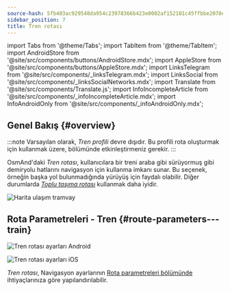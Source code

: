 ```yaml
---
source-hash: 5fb403ac929548da954c23978366b423e0002af152181c45ffbbe2070e386dcc
sidebar_position: 7
title: Tren rotası
---
```

import Tabs from '@theme/Tabs';
import TabItem from '@theme/TabItem';
import AndroidStore from '@site/src/components/buttons/AndroidStore.mdx';
import AppleStore from '@site/src/components/buttons/AppleStore.mdx';
import LinksTelegram from '@site/src/components/_linksTelegram.mdx';
import LinksSocial from '@site/src/components/_linksSocialNetworks.mdx';
import Translate from '@site/src/components/Translate.js';
import InfoIncompleteArticle from '@site/src/components/_infoIncompleteArticle.mdx';
import InfoAndroidOnly from '@site/src/components/_infoAndroidOnly.mdx';




## Genel Bakış {#overview}

:::note
Varsayılan olarak, *Tren profili* devre dışıdır. Bu profili rota oluşturmak için kullanmak üzere, *<Translate android="true" ids="shared_string_menu,shared_string_settings,application_profiles"/>* bölümünde etkinleştirmeniz gerekir.
:::

OsmAnd'daki *Tren rotası*, kullanıcılara bir treni araba gibi sürüyormuş gibi demiryolu hatlarını navigasyon için kullanma imkanı sunar. Bu seçenek, örneğin başka yol bulunmadığında yürüyüş için faydalı olabilir. Diğer durumlarda *[Toplu taşıma rotası](./public-transport-navigation.md)* kullanmak daha iyidir.

![Harita ulaşım tramvay](@site/static/img/navigation/routing/train_routing_overview.png)


## Rota Parametreleri - Tren {#route-parameters---train}

<Tabs groupId="operating-systems" queryString="current-os">

<TabItem value="android" label="Android">

![Tren rotası ayarları Android](@site/static/img/navigation/routing/train_routing_andr.png)

</TabItem>

<TabItem value="ios" label="iOS">

![Tren rotası ayarları iOS](@site/static/img/navigation/routing/train_routing_ios.png)

</TabItem>

</Tabs>

*Tren rotası*, Navigasyon ayarlarının [Rota parametreleri bölümünde](../guidance/navigation-settings.md#route-parameters) ihtiyaçlarınıza göre yapılandırılabilir.